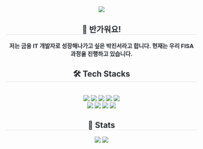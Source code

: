 <div align= "center">
    <img src="https://capsule-render.vercel.app/api?type=waving&color=0:f9dddd,100:eee1f9&height=240&text=Hi,%20I'm%20Jinseo%20Park&animation=fadeIn&fontColor=ffffff&fontSize=60" />
    </div>
    <div align= "center"> 
    <h2 style="border-bottom: 1px solid #d8dee4; color: #282d33;"> 🙌 반가워요! </h2>  
    <div style="font-weight: 700; font-size: 15px; text-align: center; color: #282d33;"> 저는 금융 IT 개발자로 성장해나가고 싶은 박진서라고 합니다. 
        현재는 우리 FISA 과정을 진행하고 있습니다. </div> 
    </div>
    <div align= "center">
    <h2 style="border-bottom: 1px solid #d8dee4; color: #282d33;"> 🛠️ Tech Stacks </h2> <br> 
    <div style="margin: 0 auto; text-align: center;" align= "center"> <img src="https://img.shields.io/badge/C-A8B9CC?style=plastic&logo=C&logoColor=white">
          <img src="https://img.shields.io/badge/Docker-2496ED?style=plastic&logo=Docker&logoColor=white">
          <img src="https://img.shields.io/badge/Elasticsearch-005571?style=plastic&logo=Elasticsearch&logoColor=white">
          <img src="https://img.shields.io/badge/Github-181717?style=plastic&logo=Github&logoColor=white">
          <img src="https://img.shields.io/badge/Java-007396?style=plastic&logo=Java&logoColor=white">
          <br/><img src="https://img.shields.io/badge/MySQL-4479A1?style=plastic&logo=MySQL&logoColor=white">
          <img src="https://img.shields.io/badge/Python-3776AB?style=plastic&logo=Python&logoColor=white">
          <img src="https://img.shields.io/badge/PyTorch-EE4C2C?style=plastic&logo=PyTorch&logoColor=white">
          <img src="https://img.shields.io/badge/Tensorflow-FF6F00?style=plastic&logo=Tensorflow&logoColor=white">
          </div>
    </div>
    <div align= "center"> 
    <h2 style="border-bottom: 1px solid #d8dee4; color: #282d33;"> 🏅 Stats </h2> <div align= "center"> <img src="https://github-readme-stats.vercel.app/api?username=saesongtree&bg_color=60,f5e0e0,dbe2f5&title_color=000000&text_color=000000"
         /> <img src="https://github-readme-stats.vercel.app/api/top-langs/?username=saesongtree&layout=compact&bg_color=60,f5e0e0,dbe2f5&title_color=000000&text_color=000000"
           /> </div> 
    </div>
    

